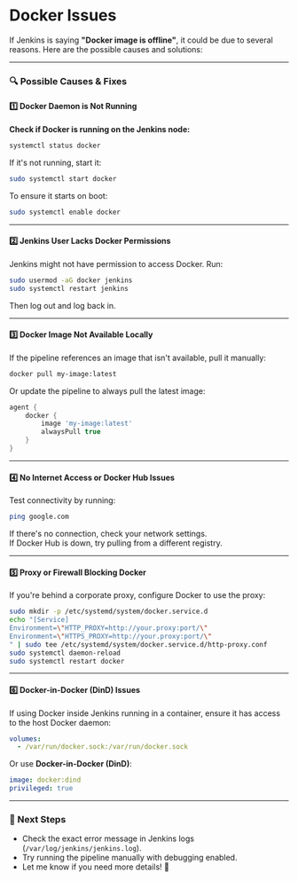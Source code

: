 # Docker Issues

If Jenkins is saying **"Docker image is offline"**, it could be due to several reasons. Here are the possible causes and solutions:  

---

### **🔍 Possible Causes & Fixes**  

#### **1️⃣ Docker Daemon is Not Running**  
**Check if Docker is running on the Jenkins node:**  
```sh
systemctl status docker
```
If it's not running, start it:  
```sh
sudo systemctl start docker
```
To ensure it starts on boot:  
```sh
sudo systemctl enable docker
```

---

#### **2️⃣ Jenkins User Lacks Docker Permissions**  
Jenkins might not have permission to access Docker. Run:  
```sh
sudo usermod -aG docker jenkins
sudo systemctl restart jenkins
```
Then log out and log back in.

---

#### **3️⃣ Docker Image Not Available Locally**  
If the pipeline references an image that isn't available, pull it manually:  
```sh
docker pull my-image:latest
```
Or update the pipeline to always pull the latest image:  
```groovy
agent {
    docker {
        image 'my-image:latest'
        alwaysPull true
    }
}
```

---

#### **4️⃣ No Internet Access or Docker Hub Issues**  
Test connectivity by running:  
```sh
ping google.com
```
If there's no connection, check your network settings.  
If Docker Hub is down, try pulling from a different registry.

---

#### **5️⃣ Proxy or Firewall Blocking Docker**  
If you're behind a corporate proxy, configure Docker to use the proxy:  
```sh
sudo mkdir -p /etc/systemd/system/docker.service.d
echo "[Service]
Environment=\"HTTP_PROXY=http://your.proxy:port/\"
Environment=\"HTTPS_PROXY=http://your.proxy:port/\"
" | sudo tee /etc/systemd/system/docker.service.d/http-proxy.conf
sudo systemctl daemon-reload
sudo systemctl restart docker
```

---

#### **6️⃣ Docker-in-Docker (DinD) Issues**  
If using Docker inside Jenkins running in a container, ensure it has access to the host Docker daemon:  
```yaml
volumes:
  - /var/run/docker.sock:/var/run/docker.sock
```
Or use **Docker-in-Docker (DinD)**:  
```yaml
image: docker:dind
privileged: true
```

---

### **🔹 Next Steps**
- Check the exact error message in Jenkins logs (`/var/log/jenkins/jenkins.log`).  
- Try running the pipeline manually with debugging enabled.  
- Let me know if you need more details! 🚀
